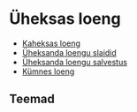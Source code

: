 # Üheksas loeng

- [Kaheksas loeng](../Lesson-08/README.md)
- [Üheksanda loengu slaidid](Slides.md)
- [Üheksanda loengu salvestus]()
- [Kümnes loeng](../Lesson-10/README.md)

## Teemad
